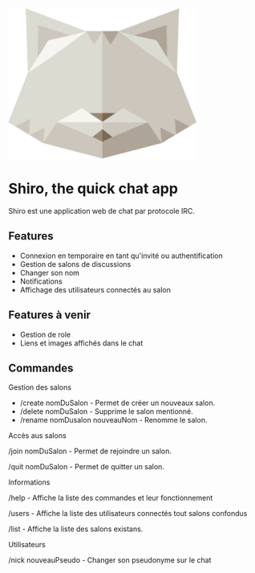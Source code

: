<img src="/src/images/Shiroctogone.png" width="375">

# Shiro, the quick chat app

Shiro est une application web de chat par protocole IRC. 

## Features

- Connexion en temporaire en tant qu'invité ou authentification
- Gestion de salons de discussions
- Changer son nom
- Notifications
- Affichage des utilisateurs connectés au salon

## Features à venir

- Gestion de role
- Liens et images affichés dans le chat

## Commandes

Gestion des salons

- /create nomDuSalon - Permet de créer un nouveaux salon.
- /delete nomDuSalon - Supprime le salon mentionné.
- /rename nomDusalon nouveauNom - Renomme le salon.

Accès aus salons

/join nomDuSalon - Permet de rejoindre un salon.

/quit nomDuSalon - Permet de quitter un salon.

Informations

/help - Affiche la liste des commandes et leur fonctionnement

/users - Affiche la liste des utilisateurs connectés tout salons confondus

/list - Affiche la liste des salons existans.

Utilisateurs

/nick nouveauPseudo - Changer son pseudonyme sur le chat
